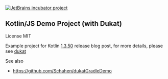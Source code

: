 [![JetBrains incubator project](https://jb.gg/badges/incubator-plastic.svg)](https://confluence.jetbrains.com/display/ALL/JetBrains+on+GitHub)

## Kotlin/JS Demo Project (with Dukat)

License MIT


Example project for Kotlin [1.3.50](http://blog.jetbrains.com/kotlin/2019/08/kotlin-1-3-50-released/) release blog post, for more details, please see [dukat](https://github.com/kotlin/dukat)

See also 

* https://github.com/Schahen/dukatGradleDemo
